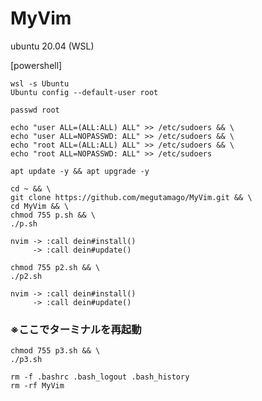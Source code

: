 # MyVim

ubuntu 20.04 (WSL)


[powershell]
```
wsl -s Ubuntu
Ubuntu config --default-user root
```

```
passwd root

echo "user ALL=(ALL:ALL) ALL" >> /etc/sudoers && \
echo "user ALL=NOPASSWD: ALL" >> /etc/sudoers && \
echo "root ALL=(ALL:ALL) ALL" >> /etc/sudoers && \
echo "root ALL=NOPASSWD: ALL" >> /etc/sudoers

apt update -y && apt upgrade -y
```

```
cd ~ && \
git clone https://github.com/megutamago/MyVim.git && \
cd MyVim && \
chmod 755 p.sh && \
./p.sh
```

```
nvim -> :call dein#install()
     -> :call dein#update()
```

```
chmod 755 p2.sh && \
./p2.sh
```
```
nvim -> :call dein#install()
     -> :call dein#update()
```

### ※ここでターミナルを再起動

```
chmod 755 p3.sh && \
./p3.sh

rm -f .bashrc .bash_logout .bash_history
rm -rf MyVim
```
